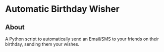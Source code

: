 # Automatic Birthday Wisher

## About

A Python script to automatically send an Email/SMS to your friends on their birthday, sending them your wishes.
